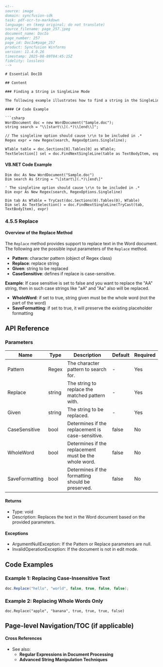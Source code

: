 ```html
<!-- 
source: image
domain: syncfusion-sdk
task: pdf-ocr-to-markdown
language: en (keep original; do not translate)
source_filename: page_257.jpeg
document_name: DocIo
page_number: 257
page_id: DocIo#page_257
product: Syncfusion Winforms
version: 11.4.0.26
timestamp: 2025-08-09T04:45:15Z
fidelity: lossless
-->

# Essential DocIO

## Content

### Finding a String in SingleLine Mode

The following example illustrates how to find a string in the SingleLine mode.

#### C# Code Example

```csharp
WordDocument doc = new WordDocument("Sample.doc");
string search = "\\[start\\](.*)\\[end\\]";

// The singleline option should cause \r\n to be included in .*
Regex expr = new Regex(search, RegexOptions.Singleline);

WTable table = doc.Sections[0].Tables[0] as WTable;
TextSelection[] sel = doc.FindNextSingleLine(table as TextBodyItem, expr);
```

#### VB.NET Code Example

```vb.net
Dim doc As New WordDocument("Sample.doc")
Dim search As String = "\[start\](.*)\[end\]"

' The singleline option should cause \r\n to be included in .*
Dim expr As New Regex(search, RegexOptions.Singleline)

Dim tab As WTable = TryCast(doc.Sections(0).Tables(0), WTable)
Dim sel As TextSelection() = doc.FindNextSingleLine(TryCast(tab, TextBodyItem), expr)
```

### 4.5.5 Replace

#### Overview of the Replace Method

The `Replace` method provides support to replace text in the Word document. The following are the possible input parameters of the `Replace` method.

- **Pattern**: character pattern (object of Regex class)
- **Replace**: replace string
- **Given**: string to be replaced
- **CaseSensitive**: defines if replace is case-sensitive.

**Example**: If case sensitive is set to false and you want to replace the "AA" string, then in such case strings like "aA" and "Aa" also will be replaced.

- **WholeWord**: if set to true, string given must be the whole word (not the part of the word)
- **SaveFormatting**: if set to true, it will preserve the existing placeholder formatting

## API Reference

### Parameters

| Name         | Type      | Description                                           | Default | Required |
|--------------|-----------|-------------------------------------------------------|---------|----------|
| Pattern      | Regex     | The character pattern to search for.                | -       | Yes      |
| Replace      | string    | The string to replace the matched pattern with.     | -       | Yes      |
| Given        | string    | The string to be replaced.                          | -       | Yes      |
| CaseSensitive| bool      | Determines if the replacement is case-sensitive.   | false   | No       |
| WholeWord    | bool      | Determines if the replacement must be the whole word. | false   | No       |
| SaveFormatting | bool    | Determines if the formatting should be preserved.  | false   | No       |

#### Returns

- Type: void
- Description: Replaces the text in the Word document based on the provided parameters.

#### Exceptions

- ArgumentNullException: If the Pattern or Replace parameters are null.
- InvalidOperationException: If the document is not in edit mode.

## Code Examples

### Example 1: Replacing Case-Insensitive Text

```csharp
doc.Replace("hello", "world", false, true, false, false);
```

### Example 2: Replacing Whole Words Only

```vb.net
doc.Replace("apple", "banana", true, true, true, false)
```

## Page-level Navigation/TOC (if applicable)

#### Cross References

- See also: 
  - **Regular Expressions in Document Processing**
  - **Advanced String Manipulation Techniques**

<!-- tags: [DocIO, RegularExpressions, TextReplacement, WordProcessing, SingleLineMode] keywords: [replace, regex, case-sensitive, whole word, formatting, text manipulation] -->
```
